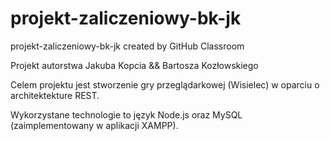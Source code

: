 # projekt-zaliczeniowy-bk-jk
projekt-zaliczeniowy-bk-jk created by GitHub Classroom

Projekt autorstwa Jakuba Kopcia && Bartosza Kozłowskiego

Celem projektu jest stworzenie gry przeglądarkowej (Wisielec) w oparciu o architektekture REST.

Wykorzystane technologie to język Node.js oraz MySQL (zaimplementowany w aplikacji XAMPP).
